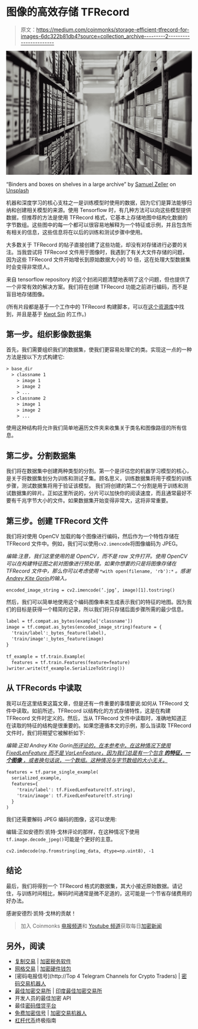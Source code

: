 # 图像的高效存储 TFRecord

> 原文：<https://medium.com/coinmonks/storage-efficient-tfrecord-for-images-6dc322b81db4?source=collection_archive---------2----------------------->

![](img/77ae5b58d835fcbabbbdaa831d610b4d.png)

“Binders and boxes on shelves in a large archive” by [Samuel Zeller](https://unsplash.com/@samuelzeller?utm_source=medium&utm_medium=referral) on [Unsplash](https://unsplash.com?utm_source=medium&utm_medium=referral)

机器和深度学习的核心支柱之一是训练模型时使用的数据，因为它们是算法能够归纳和创建相关模型的来源。使用 Tensorflow 时，有几种方法可以向这些模型提供数据，但推荐的方法是使用 TFRecord 格式，它基本上存储地图中结构化数据的字节数组。这些图中的每一个都可以很容易地解释为一个特征或示例，并且包含所有相关的信息，这些信息将在以后的训练和测试步骤中使用。

大多数关于 TFRecord 的帖子直接创建了这些功能，却没有对存储进行必要的关注。当我尝试将 TFRecord 文件用于图像时，我遇到了有关大文件存储的问题，因为这些 TFRecord 文件开始增长到原始数据大小的 10 倍，这在处理大型数据集时会变得非常烦人。

来自 tensorflow repository 的这个封闭问题清楚地表明了这个问题，但也提供了一个非常有效的解决方案。我们将在创建 TFRecord 功能之前进行编码，而不是盲目地存储图像。

(所有片段都是基于一个工作中的 TFRecord 构建脚本，可以在[这个资源库](https://github.com/tinenbruno/image-tfrecord-builder)中找到，并且是基于 [Kwot Sin](https://kwotsin.github.io/tech/2017/01/29/tfrecords.html) 的工作。)

## 第一步。组织影像数据集

首先，我们需要组织我们的数据集，使我们更容易处理它的类。实现这一点的一种方法是按以下方式构建它:

```
> base_dir
  > classname 1
    > image 1
    > image 2
    > ...
  > classname 2
    > image 1
    > image 2
    > ...
```

使用这种结构将允许我们简单地遍历文件夹来收集关于类名和图像路径的所有信息。

## 第二步。分割数据集

我们将在数据集中创建两种类型的分割。第一个是评估您的机器学习模型的核心，是关于将数据集划分为训练和测试子集。顾名思义，训练数据集将用于模型的训练步骤，测试数据集将用于验证该模型。
我们将创建的第二个分割是用于训练和测试数据集的碎片。正如这里所说的，分片可以加快你的阅读速度，而且通常最好不要有千兆字节大小的文件。如果数据集开始变得非常大，这将非常重要。

## 第三步。创建 TFRecord 文件

我们将对使用 OpenCV 加载的每个图像进行编码，然后作为一个特性存储在 TFRecord 文件中。例如，我们可以使用`cv2.imencode`将图像编码为 JPEG。

*编辑:注意，我们这里使用的是 OpenCV，而不是 raw 文件打开。使用 OpenCV 可以在构建特征图之前对图像进行预处理。如果你想要的只是将图像存储在 TFRecord 文件中，那么你可以考虑使用* `*with open(filename, 'rb'):*` *。感谢*[*Andrey Kite Gorin*](https://medium.com/u/876d247489fb?source=post_page-----6dc322b81db4--------------------------------)*的输入。*

```
encoded_image_string = cv2.imencode(‘.jpg’, image)[1].tostring()
```

然后，我们可以简单地使用这个编码图像串来生成表示我们的特征的地图。因为我们的目标是获得一个精简的记录，所以我们将只存储后面步骤所需的最少信息。

```
label = tf.compat.as_bytes(example['classname'])
image = tf.compat.as_bytes(encoded_image_string)feature = {
  'train/label':_bytes_feature(label),
  'train/image':_bytes_feature(image)
}

tf_example = tf.train.Example(
  features = tf.train.Features(feature=feature)
)writer.write(tf_example.SerializeToString())
```

## 从 TFRecords 中读取

我可以在这里结束这篇文章，但是还有一件重要的事情要说:如何从 TFRecord 文件中读取。如前所述，TFRecord 以结构化的方式存储特性，这是在构建 TFRecord 文件时定义的。然后，当从 TFRecord 文件中读取时，准确地知道正在读取的特征的结构是很重要的。如果您遵循本文的示例，那么当读取 TFRecord 文件时，我们将期望它被解析如下:

*编辑:正如 Andrey Kite Gorin*[*所评论的，在本参考中，在这种情况下使用 FixedLenFeature 而不是 VarLenFeature，因为我们总是有一个包含* ***的特征，一个图像*** *，或者换句话说，一个数组。这种情况与字节数组的大小无关。*](https://medium.com/u/876d247489fb?source=post_page-----6dc322b81db4--------------------------------)

```
features = tf.parse_single_example(
  serialized_example,
  features={
    'train/label': tf.FixedLenFeature(tf.string),
    'train/image': tf.FixedLenFeature(tf.string)
  }
)
```

我们还需要解码 JPEG 编码的图像，这可以使用:

编辑:正如安德烈·凯特·戈林评论的那样，在这种情况下使用`tf.image.decode_jpeg()`可能是个更好的主意。

```
cv2.imdecode(np.fromstring(img_data, dtype=np.uint8), -1
```

## 结论

最后，我们将得到一个 TFRecord 格式的数据集，其大小接近原始数据。请记住，与训练时间相比，解码时间通常是微不足道的，这可能是一个节省存储费用的好办法。

感谢安德烈·凯特·戈林的贡献！

> 加入 Coinmonks [电报频道](https://t.me/coincodecap)和 [Youtube 频道](https://www.youtube.com/c/coinmonks/videos)获取每日[加密新闻](http://coincodecap.com/)

## 另外，阅读

*   [复制交易](/coinmonks/top-10-crypto-copy-trading-platforms-for-beginners-d0c37c7d698c) | [加密税务软件](/coinmonks/crypto-tax-software-ed4b4810e338)
*   [网格交易](https://coincodecap.com/grid-trading) | [加密硬件钱包](/coinmonks/the-best-cryptocurrency-hardware-wallets-of-2020-e28b1c124069)
*   [密码电报信号](http://Top 4 Telegram Channels for Crypto Traders) | [密码交易机器人](/coinmonks/crypto-trading-bot-c2ffce8acb2a)
*   [最佳加密交易所](/coinmonks/crypto-exchange-dd2f9d6f3769) | [印度最佳加密交易所](/coinmonks/bitcoin-exchange-in-india-7f1fe79715c9)
*   开发人员的最佳加密 API
*   最佳[密码借贷平台](/coinmonks/top-5-crypto-lending-platforms-in-2020-that-you-need-to-know-a1b675cec3fa)
*   [免费加密信号](/coinmonks/free-crypto-signals-48b25e61a8da) | [加密交易机器人](/coinmonks/crypto-trading-bot-c2ffce8acb2a)
*   [杠杆代币](/coinmonks/leveraged-token-3f5257808b22)终极指南